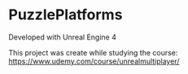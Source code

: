 # PuzzlePlatforms

Developed with Unreal Engine 4

This project was create while studying the course: https://www.udemy.com/course/unrealmultiplayer/
